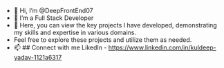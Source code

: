- 👋 Hi, I’m @DeepFrontEnd07
- 👀 I’m a Full Stack Developer
- 🌱 Here, you can view the key projects I have developed, demonstrating my skills and expertise in various domains.
-    Feel free to explore these projects and utilize them as needed.
- 📫 ## Connect with me
     LikedIn - https://www.linkedin.com/in/kuldeep-yadav-1121a6317
<!---
DeepFrontEnd07/DeepFrontEnd07 is a ✨ special ✨ repository because its `README.md` (this file) appears on your GitHub profile.
You can click the Preview link to take a look at your changes.
--->
